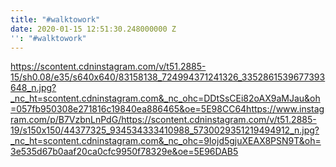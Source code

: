 ```yaml
---
title: "#walktowork"
date: 2020-01-15 12:51:30.248000000 Z
'': "#walktowork"
---
```


https://scontent.cdninstagram.com/v/t51.2885-15/sh0.08/e35/s640x640/83158138_724994371241326_3352861539677393648_n.jpg?_nc_ht=scontent.cdninstagram.com&_nc_ohc=DDtSsCEi82oAX9aMJau&oh=057fb950308e271816c19840ea886465&oe=5E98CC64https://www.instagram.com/p/B7VzbnLnPdG/https://scontent.cdninstagram.com/v/t51.2885-19/s150x150/44377325_934534333410988_5730029351219494912_n.jpg?_nc_ht=scontent.cdninstagram.com&_nc_ohc=9Iojd5gjuXEAX8PSN9T&oh=3e535d67b0aaf20ca0cfc9950f78329e&oe=5E96DAB5